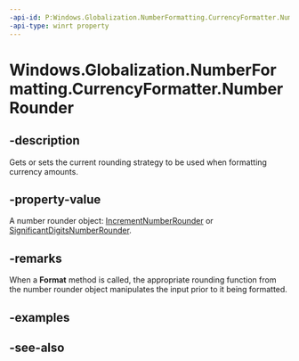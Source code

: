 ```yaml
---
-api-id: P:Windows.Globalization.NumberFormatting.CurrencyFormatter.NumberRounder
-api-type: winrt property
---
```


<!-- Property syntax
public Windows.Globalization.NumberFormatting.INumberRounder NumberRounder { get;  set; }
-->

# Windows.Globalization.NumberFormatting.CurrencyFormatter.NumberRounder

## -description

Gets or sets the current rounding strategy to be used when formatting currency amounts.

## -property-value

A number rounder object: [IncrementNumberRounder](incrementnumberrounder.md) or [SignificantDigitsNumberRounder](significantdigitsnumberrounder.md).

## -remarks

When a **Format** method is called, the appropriate rounding function from the number rounder object manipulates the input prior to it being formatted.

## -examples

## -see-also
